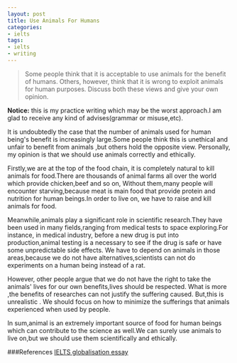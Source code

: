 ```yaml
---
layout: post
title: Use Animals For Humans
categories:
- ielts
tags:
- ielts
- writing
---
```

>Some people think that it is acceptable to use animals for the benefit of humans. Others, however, think that it is wrong to exploit animals for human purposes. Discuss both these views and give your own opinion.

**Notice:** this is my practice writing  which may be the worst approach.I am glad to receive any kind of advises(grammar or misuse,etc).

It is undoubtedly the case that the number of animals used for human being's benefit  is increasingly large.Some people think
this is unethical and unfair to benefit from animals ,but others hold the opposite view. Personally, my opinion is that we should
use animals correctly and ethically.

Firstly,we are at the top of the food chain, it is completely  natural to kill animals for food.There are thousands of animal farms all over the world which provide chicken,beef and so on,
Without them,many people will encounter starving,because meat is main food that provide protein and nutrition for human beings.In order to live on, we have to raise and kill animals for food.

Meanwhile,animals play a significant role in scientific research.They have been used in many fields,ranging from medical tests to space exploring.For instance,
in medical industry, before a new drug is put into production,animal testing is a necessary to see if the drug is safe or have some unpredictable side effects.
We have to depend on animals in those areas,because we do not have alternatives,scientists can not do experiments on a human being instead of a rat.

However, other people argue that we do not have the right to take the animals' lives for our own benefits,lives should be
respected. What is more ,the benefits of researches can not justify the suffering caused. But,this is unrealistic .
We should focus on how to minimize the sufferings that animals experienced when used by people.

In sum,animal is an extremely important source of food for human beings which can contribute to the science as well.We can surely use
animals to live on,but we should use them scientifically and ethically.




###References
[IELTS globalisation essay](http://ielts-simon.com/ielts-help-and-english-pr/2011/06/ielts-writing-task-2-gender-and-university-essay.html)

